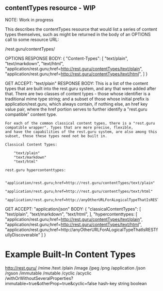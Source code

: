 contentTypes resource - WIP
---------------------------

NOTE: Work in progress

This describes the contentTypes resource that would list a series of content types themselves, such as might be returned
in the body of an OPTIONS call to some resource URL:

/rest.guru/contentTypes/

OPTIONS
RESPONSE BODY:
{
    "Content-Types": [
        "text/plain",
        "text/markdown",
        "text/html",
        "application/rest.guru;href=http://rest.guru/contentTypes/text/plain",
        "application/rest.guru;href=http://rest.guru/contentTypes/text/html",
    ]
}

GET
ACCEPT: "text/plain"
RESPONSE BODY: This is a list of the content types that are built into the rest.guru system, and any that were added after that. There
    are two classes of content types - those whose identifier is a traditional mime type string; and a subset of those
    whose initial prefix is application/rest.guru, which always contain, if nothing else, an href key value pair, where
    the href portion serves to further identify a "rest.guru compatible" content type.

    For each of the common classical content types, there is a "rest.guru compatible wrapper". Types that are more precise, flexible,
    and have the capabilities of the rest.guru system, are also among this subset, those these types need not be built in.

    Classical Content Types:

        "text/plain"
        "text/markdown"
        "text/html"

    rest.guru hypercontenttypes:

        "application/rest.guru;href=http://rest.guru/contentTypes/text/plain"
        "application/rest.guru;href=http://rest.guru/contentTypes/text/html"
        "application/rest.guru;href=http://anyOtherURLForALogicalTypeThatIsRESTfullyDiscoverable"

GET
ACCEPT: "application/json"
BODY: {
    "classicalContentTypes": [
        "text/plain",
        "text/markdown",
        "text/html",
    ],
    "hypercontenttypes: [
        "application/rest.guru;href=http://rest.guru/contentTypes/text/plain",
        "application/rest.guru;href=http://rest.guru/contentTypes/text/html",
        "application/rest.guru;href=http://anyOtherURLForALogicalTypeThatIsRESTfullyDiscoverable"
    ]
}

# Example Built-In Content Types

http://rest.guru/
    /mime
        /text
            /plain
        /image
            /jpeg
            /png
        /application
            /json
    /rgson
        /immutable
        /mutable
        /cyclic
        /acyclic
        /withOrWithoutSeveralProperties?immutable=true&otherProp=true&cyclic=false
        hash-key
        string
        boolean